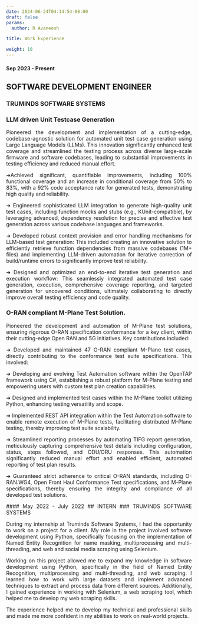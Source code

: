 ```yaml
---
date: 2024-06-24T04:14:54-08:00
draft: false
params:
  author: R Avaneesh

title: Work Experience

weight: 10
---
```


<div style="text-align: justify; "class="container">

<div data-aos="fade-up">

<!-- omit in toc -->
#### Sep 2023 - Present

## SOFTWARE DEVELOPMENT ENGINEER

<!-- omit in toc -->
### TRUMINDS SOFTWARE SYSTEMS

<div data-aos="fade-up">
  
### LLM driven Unit Testcase Generation

Pioneered the development and implementation of a cutting-edge, codebase-agnostic solution for automated unit test case generation using Large Language Models (LLMs). This innovation significantly enhanced test coverage and streamlined the testing process across diverse large-scale firmware and software codebases, leading to substantial improvements in testing efficiency and reduced manual effort.

➜Achieved significant, quantifiable improvements, including 100% functional coverage and an increase in conditional coverage from 50% to 83%, with a 92% code acceptance rate for generated tests, demonstrating high quality and reliability.

➜ Engineered sophisticated LLM integration to generate high-quality unit test cases, including function mocks and stubs (e.g., KUnit-compatible), by leveraging advanced, dependency resolution for precise and effective test generation across various codebase languages and frameworks.

➜ Developed robust context provision and error handling mechanisms for LLM-based test generation: This included creating an innovative solution to efficiently retrieve function dependencies from massive codebases (1M+ files) and implementing LLM-driven automation for iterative correction of build/runtime errors to significantly improve test reliability.

➜ Designed and optimized an end-to-end iterative test generation and execution workflow: This seamlessly integrated automated test case generation, execution, comprehensive coverage reporting, and targeted generation for uncovered conditions, ultimately collaborating to directly improve overall testing efficiency and code quality.

</div>

<div data-aos="fade-up">

### O-RAN compliant M-Plane Test Solution.

Pioneered the development and automation of M-Plane test solutions, ensuring rigorous O-RAN specification conformance for a key client, within their cutting-edge Open RAN and 5G initiatives. Key contributions included:

➜ Developed and maintained 47 O-RAN compliant M-Plane test cases, directly contributing to the conformance test suite specifications. This involved:

➜ Developing and evolving Test Automation software within the OpenTAP framework using C#, establishing a robust platform for M-Plane testing and empowering users with custom test plan creation capabilities.

➜ Designed and implemented test cases within the M-Plane toolkit utilizing Python, enhancing testing versatility and scope.

➜ Implemented REST API integration within the Test Automation software to enable remote execution of M-Plane tests, facilitating distributed M-Plane testing, thereby improving test suite scalability.

➜ Streamlined reporting processes by automating TIFG report generation, meticulously capturing comprehensive test details including configuration, status, steps followed, and ODU/ORU responses. This automation significantly reduced manual effort and enabled efficient, automated reporting of test plan results.

➜ Guaranteed strict adherence to critical O-RAN standards, including O-RAN.WG4, Open Front Haul Conformance Test specifications, and M-Plane specifications, thereby ensuring the integrity and compliance of all developed test solutions.
</div>
#### May 2022 - July 2022
## INTERN
### TRUMINDS SOFTWARE SYSTEMS

During my internship at Truminds Software Systems, I had the opportunity to work on a project for a client. My role in the project involved software development using Python, specifically focusing on the implementation of Named Entity Recognition for name masking, multiprocessing and multi-threading, and web and social media scraping using Selenium.

</div>

<div data-aos="fade-up">

Working on this project allowed me to expand my knowledge in software development using Python, specifically in the field of Named Entity Recognition, multiprocessing and multi-threading, and web scraping. I learned how to work with large datasets and implement advanced techniques to extract and process data from different sources. Additionally, I gained experience in working with Selenium, a web scraping tool, which helped me to develop my web scraping skills.

</div>

<div data-aos="fade-up">

The experience helped me to develop my technical and professional skills and made me more confident in my abilities to work on real-world projects.
</div>

</div>
